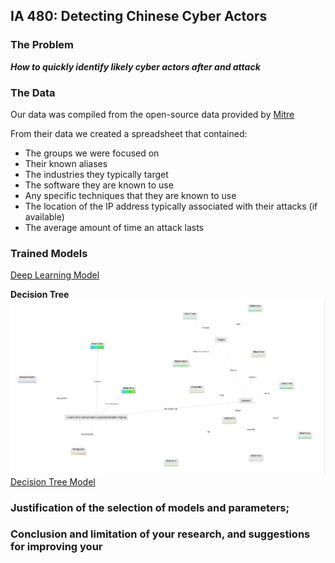 ## IA 480: Detecting Chinese Cyber Actors

### The Problem

**_How to quickly identify likely cyber actors after and attack_**


### The Data



Our data was compiled from the open-source data provided by [Mitre](https://attack.mitre.org/groups/)

From their data we created a spreadsheet that contained:
- The groups we were focused on
- Their known aliases
- The industries they typically target
- The software they are known to use
- Any specific techniques that they are known to use
- The location of the IP address typically associated with their attacks (if available)
- The average amount of time an attack lasts

### Trained Models
[Deep Learning Model](DeepLearning/Deep_Learning_Process.xml)

**Decision Tree**
![Image of Decision Tree](DecisionTree/Decision_Tree.png)
[Decision Tree Model](DecisionTree/Decision_Tree_Process.xml)

### Justification of the selection of models and parameters;

### Conclusion and limitation of your research, and suggestions for improving your
